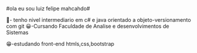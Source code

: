 #ola eu sou luiz felipe mahcahdo#

🎒- tenho nivel intermediario em c# e java orientado a objeto-versionamento com git 
😀-Cursando Faculdade de Analise e desenvolvimentos de Sistemas


😁-estudando front-end htmls,css,bootstrap

<!-- in your header -->
<link rel="stylesheet" href="https://cdn.jsdelivr.net/gh/devicons/devicon@latest/devicon.min.css">

<!-- in your body -->
<i class="devicon-devicon-plain"></i>

